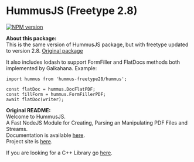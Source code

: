 # HummusJS (Freetype 2.8)

[![NPM version](http://img.shields.io/npm/v/hummus-freetype28.svg?style=flat)](https://www.npmjs.com/package/hummus-freetype28)

**About this package:**  
This is the same version of HummusJS package, but with freetype updated to version 2.8. [Original package](https://www.npmjs.com/package/hummus)

It also includes lodash to support FormFiller and FlatDocs methods both implemented by Galkahana. Example:

```
import hummus from 'hummus-freetype28/hummus';

const flatDoc = hummus.DocFlatPDF;
const fillForm = hummus.FormFillerPDF;
await flatDoc(writer);
```


**Original README:**  
Welcome to HummusJS.  
A Fast NodeJS Module for Creating, Parsing an Manipulating PDF Files and Streams.  
Documentation is available [here](https://github.com/galkahana/HummusJS/wiki).  
Project site is [here](http://www.pdfhummus.com).

If you are looking for a C++ Library go [here](https://github.com/galkahana/PDF-Writer).
